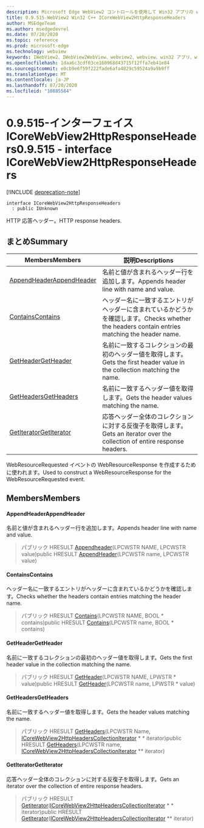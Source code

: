 ```yaml
---
description: Microsoft Edge WebView2 コントロールを使用して Win32 アプリの web コンテンツをホストする
title: 0.9.515-WebView2 Win32 C++ ICoreWebView2HttpResponseHeaders
author: MSEdgeTeam
ms.author: msedgedevrel
ms.date: 07/20/2020
ms.topic: reference
ms.prod: microsoft-edge
ms.technology: webview
keywords: IWebView2、IWebView2WebView、webview2、webview、win32 アプリ、win32、edge、ICoreWebView2、ICoreWebView2Controller、browser control、edge html
ms.openlocfilehash: 1daa6c3cdf03ce160968d43715f12ffa7eb41e84
ms.sourcegitcommit: e0cb9e6f59f222fade6afa4829c59524a9a9b9ff
ms.translationtype: MT
ms.contentlocale: ja-JP
ms.lasthandoff: 07/20/2020
ms.locfileid: "10885584"
---
```

# <span data-ttu-id="94a2c-104">0.9.515-インターフェイス ICoreWebView2HttpResponseHeaders</span><span class="sxs-lookup"><span data-stu-id="94a2c-104">0.9.515 - interface ICoreWebView2HttpResponseHeaders</span></span> 

[!INCLUDE [deprecation-note](../../includes/deprecation-note.md)]

```
interface ICoreWebView2HttpResponseHeaders
  : public IUnknown
```

<span data-ttu-id="94a2c-105">HTTP 応答ヘッダー。</span><span class="sxs-lookup"><span data-stu-id="94a2c-105">HTTP response headers.</span></span>

## <span data-ttu-id="94a2c-106">まとめ</span><span class="sxs-lookup"><span data-stu-id="94a2c-106">Summary</span></span>

 <span data-ttu-id="94a2c-107">Members</span><span class="sxs-lookup"><span data-stu-id="94a2c-107">Members</span></span>                        | <span data-ttu-id="94a2c-108">説明</span><span class="sxs-lookup"><span data-stu-id="94a2c-108">Descriptions</span></span>
--------------------------------|---------------------------------------------
[<span data-ttu-id="94a2c-109">AppendHeader</span><span class="sxs-lookup"><span data-stu-id="94a2c-109">AppendHeader</span></span>](#appendheader) | <span data-ttu-id="94a2c-110">名前と値が含まれるヘッダー行を追加します。</span><span class="sxs-lookup"><span data-stu-id="94a2c-110">Appends header line with name and value.</span></span>
[<span data-ttu-id="94a2c-111">Contains</span><span class="sxs-lookup"><span data-stu-id="94a2c-111">Contains</span></span>](#contains) | <span data-ttu-id="94a2c-112">ヘッダー名に一致するエントリがヘッダーに含まれているかどうかを確認します。</span><span class="sxs-lookup"><span data-stu-id="94a2c-112">Checks whether the headers contain entries matching the header name.</span></span>
[<span data-ttu-id="94a2c-113">GetHeader</span><span class="sxs-lookup"><span data-stu-id="94a2c-113">GetHeader</span></span>](#getheader) | <span data-ttu-id="94a2c-114">名前に一致するコレクションの最初のヘッダー値を取得します。</span><span class="sxs-lookup"><span data-stu-id="94a2c-114">Gets the first header value in the collection matching the name.</span></span>
[<span data-ttu-id="94a2c-115">GetHeaders</span><span class="sxs-lookup"><span data-stu-id="94a2c-115">GetHeaders</span></span>](#getheaders) | <span data-ttu-id="94a2c-116">名前に一致するヘッダー値を取得します。</span><span class="sxs-lookup"><span data-stu-id="94a2c-116">Gets the header values matching the name.</span></span>
[<span data-ttu-id="94a2c-117">GetIterator</span><span class="sxs-lookup"><span data-stu-id="94a2c-117">GetIterator</span></span>](#getiterator) | <span data-ttu-id="94a2c-118">応答ヘッダー全体のコレクションに対する反復子を取得します。</span><span class="sxs-lookup"><span data-stu-id="94a2c-118">Gets an iterator over the collection of entire response headers.</span></span>

<span data-ttu-id="94a2c-119">WebResourceRequested イベントの WebResourceResponse を作成するために使われます。</span><span class="sxs-lookup"><span data-stu-id="94a2c-119">Used to construct a WebResourceResponse for the WebResourceRequested event.</span></span>

## <span data-ttu-id="94a2c-120">Members</span><span class="sxs-lookup"><span data-stu-id="94a2c-120">Members</span></span>

#### <span data-ttu-id="94a2c-121">AppendHeader</span><span class="sxs-lookup"><span data-stu-id="94a2c-121">AppendHeader</span></span> 

<span data-ttu-id="94a2c-122">名前と値が含まれるヘッダー行を追加します。</span><span class="sxs-lookup"><span data-stu-id="94a2c-122">Appends header line with name and value.</span></span>

> <span data-ttu-id="94a2c-123">パブリック HRESULT [Appendheader](#appendheader)(LPCWSTR NAME, LPCWSTR value)</span><span class="sxs-lookup"><span data-stu-id="94a2c-123">public HRESULT [AppendHeader](#appendheader)(LPCWSTR name, LPCWSTR value)</span></span>

#### <span data-ttu-id="94a2c-124">Contains</span><span class="sxs-lookup"><span data-stu-id="94a2c-124">Contains</span></span> 

<span data-ttu-id="94a2c-125">ヘッダー名に一致するエントリがヘッダーに含まれているかどうかを確認します。</span><span class="sxs-lookup"><span data-stu-id="94a2c-125">Checks whether the headers contain entries matching the header name.</span></span>

> <span data-ttu-id="94a2c-126">パブリック HRESULT [Contains](#contains)(LPCWSTR NAME, BOOL \* contains)</span><span class="sxs-lookup"><span data-stu-id="94a2c-126">public HRESULT [Contains](#contains)(LPCWSTR name, BOOL \* contains)</span></span>

#### <span data-ttu-id="94a2c-127">GetHeader</span><span class="sxs-lookup"><span data-stu-id="94a2c-127">GetHeader</span></span> 

<span data-ttu-id="94a2c-128">名前に一致するコレクションの最初のヘッダー値を取得します。</span><span class="sxs-lookup"><span data-stu-id="94a2c-128">Gets the first header value in the collection matching the name.</span></span>

> <span data-ttu-id="94a2c-129">パブリック HRESULT [GetHeader](#getheader)(LPCWSTR NAME, LPWSTR \* value)</span><span class="sxs-lookup"><span data-stu-id="94a2c-129">public HRESULT [GetHeader](#getheader)(LPCWSTR name, LPWSTR \* value)</span></span>

#### <span data-ttu-id="94a2c-130">GetHeaders</span><span class="sxs-lookup"><span data-stu-id="94a2c-130">GetHeaders</span></span> 

<span data-ttu-id="94a2c-131">名前に一致するヘッダー値を取得します。</span><span class="sxs-lookup"><span data-stu-id="94a2c-131">Gets the header values matching the name.</span></span>

> <span data-ttu-id="94a2c-132">パブリック HRESULT [GetHeaders](#getheaders)(LPCWSTR Name, [ICoreWebView2HttpHeadersCollectionIterator](icorewebview2httpheaderscollectioniterator.md) \* \* iterator)</span><span class="sxs-lookup"><span data-stu-id="94a2c-132">public HRESULT [GetHeaders](#getheaders)(LPCWSTR name, [ICoreWebView2HttpHeadersCollectionIterator](icorewebview2httpheaderscollectioniterator.md) \*\* iterator)</span></span>

#### <span data-ttu-id="94a2c-133">GetIterator</span><span class="sxs-lookup"><span data-stu-id="94a2c-133">GetIterator</span></span> 

<span data-ttu-id="94a2c-134">応答ヘッダー全体のコレクションに対する反復子を取得します。</span><span class="sxs-lookup"><span data-stu-id="94a2c-134">Gets an iterator over the collection of entire response headers.</span></span>

> <span data-ttu-id="94a2c-135">パブリック HRESULT [Getiterator](#getiterator)([ICoreWebView2HttpHeadersCollectionIterator](icorewebview2httpheaderscollectioniterator.md) \* \* iterator)</span><span class="sxs-lookup"><span data-stu-id="94a2c-135">public HRESULT [GetIterator](#getiterator)([ICoreWebView2HttpHeadersCollectionIterator](icorewebview2httpheaderscollectioniterator.md) \*\* iterator)</span></span>


